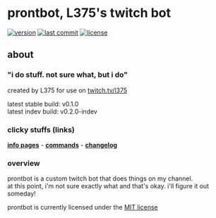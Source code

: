 # prontbot, L375's twitch bot

[![version][version-img]](package.json)
[![last commit][commit-img]][tree]
[![license][license-img]](LICENSE)

## about

### "i do stuff. not sure what, but i do"

created by L375 for use on [twitch.tv/l375](https://twitch.tv/l375)

latest stable build: v0.1.0  
latest indev build: v0.2.0-indev

### clicky stuffs (links)

**[info pages][info]** - **[commands][commands]** - **[changelog][log]**

### overview

prontbot is a custom twitch bot that does things on my channel.  
at this point, i'm not sure exactly what and that's okay. i'll figure it out someday!

prontbot is currently licensed under the [MIT license](LICENSE)

<!-- links -->
[info]: https://l375.weebly.com/prontbot
[commands]: https://l375.weebly.com/pront-commands
[log]: https://l375.weebly.com/pront-log

[tree]: https://github.com/Lowie375/prontbot/commits/main

<!-- badges -->
[version-img]: https://img.shields.io/github/package-json/v/lowie375/prontbot
[license-img]: https://img.shields.io/github/license/lowie375/prontbot
[commit-img]: https://img.shields.io/github/last-commit/lowie375/prontbot
